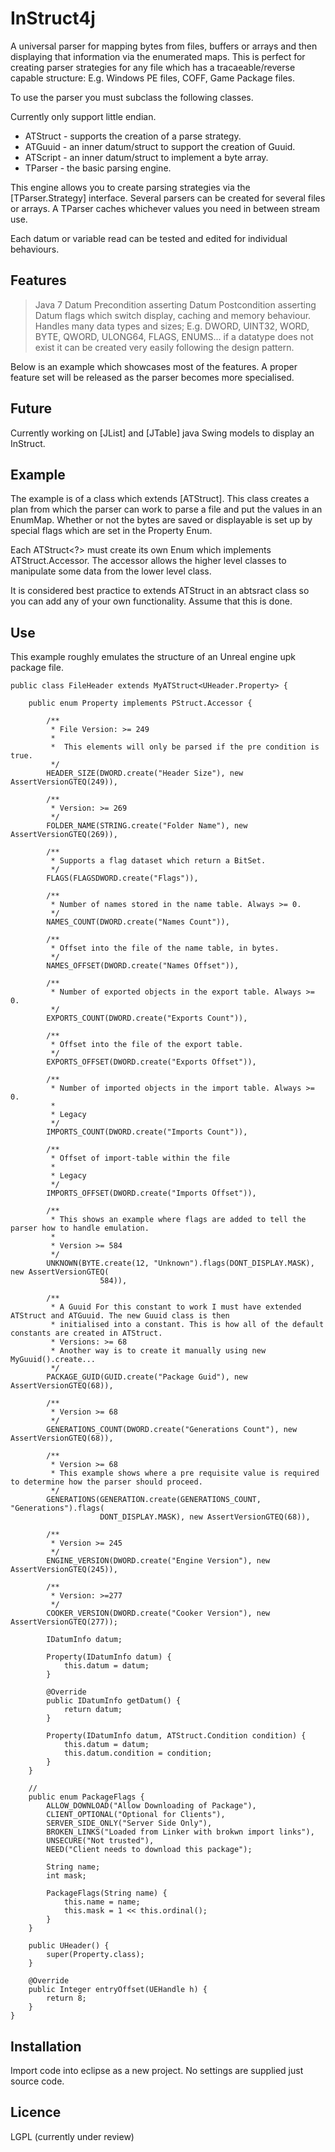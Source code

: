 InStruct4j
==========

A universal parser for mapping bytes from files, buffers or arrays and then displaying that information via the 
enumerated maps. This is perfect for creating parser strategies for any file which has a tracaeable/reverse capable
structure: E.g. Windows PE files, COFF, Game Package files.

To use the parser you must subclass the following classes.

Currently only support little endian.

  - ATStruct - supports the creation of a parse strategy.
  - ATGuuid - an inner datum/struct to support the creation of Guuid.
  - ATScript - an inner datum/struct to implement a byte array.
  - TParser - the basic parsing engine. 

This engine allows you to create parsing strategies via the [TParser.Strategy] interface. Several parsers can be created
for several files or arrays. A TParser caches whichever values you need in between stream use. 

Each datum or variable read can be tested and edited for individual behaviours.

Features
-----
> Java 7
> Datum Precondition asserting
> Datum Postcondition asserting
> Datum flags which switch display, caching and memory behaviour.
> Handles many data types and sizes; E.g. DWORD, UINT32, WORD, BYTE, QWORD, ULONG64, FLAGS, ENUMS... if a datatype does 
not exist it can be created very easily following the design pattern.

Below is an example which showcases most of the features.  A proper feature set will be released as the parser becomes more specialised. 

Future
---

Currently working on [JList] and [JTable] java Swing models to display an InStruct. 

Example
---

The example is of a class which extends [ATStruct]. This class creates a plan from which the parser can work to parse a file and put the values in an EnumMap. Whether or not the bytes are saved or displayable is set up by special flags which are set in the Property Enum.

Each ATStruct<?> must create its own Enum which implements ATStruct.Accessor. The accessor allows the higher level classes to manipulate some data from the lower level class.

It is considered best practice to extends ATStruct in an abtsract class so you can add any of your own functionality. Assume that this is done.

Use
---

This example roughly emulates the structure of an Unreal engine upk package file.

    public class FileHeader extends MyATStruct<UHeader.Property> {
        	
    	public enum Property implements PStruct.Accessor {
    		
    		/**
    		 * File Version: >= 249
    		 * 
             *  This elements will only be parsed if the pre condition is true.  
    		 */
    		HEADER_SIZE(DWORD.create("Header Size"), new AssertVersionGTEQ(249)),
    		
    		/**
    		 * Version: >= 269
    		 */
    		FOLDER_NAME(STRING.create("Folder Name"), new AssertVersionGTEQ(269)),
    		
    		/**
    		 * Supports a flag dataset which return a BitSet.
    		 */
    		FLAGS(FLAGSDWORD.create("Flags")),
    		
    		/**
    		 * Number of names stored in the name table. Always >= 0.
    		 */
    		NAMES_COUNT(DWORD.create("Names Count")),
    		
    		/**
    		 * Offset into the file of the name table, in bytes.
    		 */
    		NAMES_OFFSET(DWORD.create("Names Offset")),
    		
    		/**
    		 * Number of exported objects in the export table. Always >= 0.
    		 */
    		EXPORTS_COUNT(DWORD.create("Exports Count")),
    		
    		/**
    		 * Offset into the file of the export table.
    		 */
    		EXPORTS_OFFSET(DWORD.create("Exports Offset")),
    		
    		/**
    		 * Number of imported objects in the import table. Always >= 0.
    		 * 
    		 * Legacy
    		 */
    		IMPORTS_COUNT(DWORD.create("Imports Count")),
    		
    		/**
    		 * Offset of import-table within the file
    		 * 
    		 * Legacy
    		 */
    		IMPORTS_OFFSET(DWORD.create("Imports Offset")),
    				
    		/**
    		 * This shows an example where flags are added to tell the parser how to handle emulation.
    		 * 
    		 * Version >= 584
    		 */
    		UNKNOWN(BYTE.create(12, "Unknown").flags(DONT_DISPLAY.MASK), new AssertVersionGTEQ(
    					584)),
    		
    		/**
    		 * A Guuid For this constant to work I must have extended ATStruct and ATGuuid. The new Guuid class is then       
             * initialised into a constant. This is how all of the default constants are created in ATStruct.
    		 * Versions: >= 68
             * Another way is to create it manually using new MyGuuid().create...
    		 */
    		PACKAGE_GUID(GUID.create("Package Guid"), new AssertVersionGTEQ(68)),
    		
    		/**
    		 * Version >= 68
    		 */
    		GENERATIONS_COUNT(DWORD.create("Generations Count"), new AssertVersionGTEQ(68)),
    		
    		/**
    		 * Version >= 68
             * This example shows where a pre requisite value is required to determine how the parser should proceed.
    		 */
    		GENERATIONS(GENERATION.create(GENERATIONS_COUNT, "Generations").flags(
    					DONT_DISPLAY.MASK), new AssertVersionGTEQ(68)),
    		
    		/**
    		 * Version >= 245
    		 */
    		ENGINE_VERSION(DWORD.create("Engine Version"), new AssertVersionGTEQ(245)),
    		
    		/**
    		 * Version: >=277
    		 */
    		COOKER_VERSION(DWORD.create("Cooker Version"), new AssertVersionGTEQ(277));
    		
    		IDatumInfo datum;
    		
    		Property(IDatumInfo datum) {
    			this.datum = datum;
    		}
    		
    		@Override
    		public IDatumInfo getDatum() {
    			return datum;
    		}
    		
    		Property(IDatumInfo datum, ATStruct.Condition condition) {
    			this.datum = datum;
    			this.datum.condition = condition;
    		}	
    	}
        
        // 
    	public enum PackageFlags {
    		ALLOW_DOWNLOAD("Allow Downloading of Package"),
    		CLIENT_OPTIONAL("Optional for Clients"),
    		SERVER_SIDE_ONLY("Server Side Only"),
    		BROKEN_LINKS("Loaded from Linker with brokwn import links"),
    		UNSECURE("Not trusted"),
    		NEED("Client needs to download this package");
    		
    		String name;
    		int mask;
    		
    		PackageFlags(String name) {
    			this.name = name;
    			this.mask = 1 << this.ordinal();
    		}
    	}
    	
    	public UHeader() {
    		super(Property.class);
    	}
    	
    	@Override
    	public Integer entryOffset(UEHandle h) {
    		return 8;
    	}	
    }
    



Installation
-----

Import code into eclipse as a new project. No settings are supplied just source code.

Licence
-----

LGPL (currently under review)







